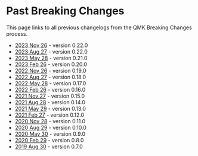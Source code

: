 # Past Breaking Changes

This page links to all previous changelogs from the QMK Breaking Changes process.

* [2023 Nov 26](ChangeLog/20231126.md) - version 0.22.0
* [2023 Aug 27](ChangeLog/20230827.md) - version 0.22.0
* [2023 May 28](ChangeLog/20230528.md) - version 0.21.0
* [2023 Feb 26](ChangeLog/20230226.md) - version 0.20.0
* [2022 Nov 26](ChangeLog/20221126.md) - version 0.19.0
* [2022 Aug 27](ChangeLog/20220827.md) - version 0.18.0
* [2022 May 28](ChangeLog/20220528.md) - version 0.17.0
* [2022 Feb 26](ChangeLog/20220226.md) - version 0.16.0
* [2021 Nov 27](ChangeLog/20211127.md) - version 0.15.0
* [2021 Aug 28](ChangeLog/20210828.md) - version 0.14.0
* [2021 May 29](ChangeLog/20210529.md) - version 0.13.0
* [2021 Feb 27](ChangeLog/20210227.md) - version 0.12.0
* [2020 Nov 28](ChangeLog/20201128.md) - version 0.11.0
* [2020 Aug 29](ChangeLog/20200829.md) - version 0.10.0
* [2020 May 30](ChangeLog/20200530.md) - version 0.9.0
* [2020 Feb 29](ChangeLog/20200229.md) - version 0.8.0
* [2019 Aug 30](ChangeLog/20190830.md) - version 0.7.0

